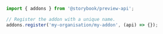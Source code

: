 ```js filename="my-addon/src/manager.js|ts" renderer="common" language="js"
import { addons } from '@storybook/preview-api';

// Register the addon with a unique name.
addons.register('my-organisation/my-addon', (api) => {});
```

